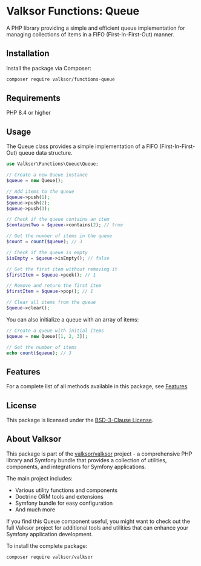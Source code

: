 # Valksor Functions: Queue

A PHP library providing a simple and efficient queue implementation for managing collections of items in a FIFO (First-In-First-Out) manner.

## Installation

Install the package via Composer:

```bash
composer require valksor/functions-queue
```

## Requirements

PHP 8.4 or higher

## Usage

The Queue class provides a simple implementation of a FIFO (First-In-First-Out) queue data structure.

```php
use Valksor\Functions\Queue\Queue;

// Create a new Queue instance
$queue = new Queue();

// Add items to the queue
$queue->push(1);
$queue->push(2);
$queue->push(3);

// Check if the queue contains an item
$containsTwo = $queue->contains(2); // true

// Get the number of items in the queue
$count = count($queue); // 3

// Check if the queue is empty
$isEmpty = $queue->isEmpty(); // false

// Get the first item without removing it
$firstItem = $queue->peek(); // 1

// Remove and return the first item
$firstItem = $queue->pop(); // 1

// Clear all items from the queue
$queue->clear();
```

You can also initialize a queue with an array of items:

```php
// Create a queue with initial items
$queue = new Queue([1, 2, 3]);

// Get the number of items
echo count($queue); // 3
```

## Features

For a complete list of all methods available in this package, see [Features](docs/features.md).

## License

This package is licensed under the [BSD-3-Clause License](LICENSE).

## About Valksor

This package is part of the [valksor/valksor](https://github.com/valksor/valksor) project - a comprehensive PHP library and Symfony bundle that provides a collection of utilities, components, and integrations for Symfony applications.

The main project includes:
- Various utility functions and components
- Doctrine ORM tools and extensions
- Symfony bundle for easy configuration
- And much more

If you find this Queue component useful, you might want to check out the full Valksor project for additional tools and utilities that can enhance your Symfony application development.

To install the complete package:

```bash
composer require valksor/valksor
```
